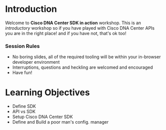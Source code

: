 # Introduction

Welcome to **Cisco DNA Center SDK in action** workshop. 
This is an *introductory* workshop so if you have played with Cisco DNA Center APIs you are in the right place! and if you have not, that's ok too!


### Session Rules
- No boring slides, all of the required tooling will be within your in-browser developer environment
- Interruptions, questions and heckling are welcomed and encouraged 
- Have fun!


# Learning Objectives

- Define SDK
- API vs SDK
- Setup Cisco DNA Center SDK
- Define and Build a poor man's config. manager

